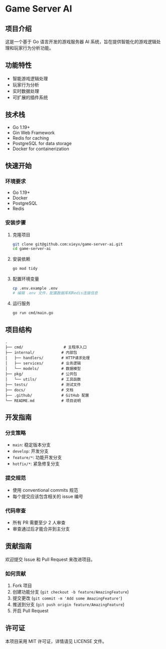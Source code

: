 # Game Server AI

## 项目介绍

这是一个基于 Go 语言开发的游戏服务器 AI 系统，旨在提供智能化的游戏逻辑处理和玩家行为分析功能。

## 功能特性

- 智能游戏逻辑处理
- 玩家行为分析
- 实时数据处理
- 可扩展的插件系统

## 技术栈

- Go 1.19+
- Gin Web Framework
- Redis for caching
- PostgreSQL for data storage
- Docker for containerization

## 快速开始

### 环境要求

- Go 1.19+
- Docker
- PostgreSQL
- Redis

### 安装步骤

1. 克隆项目
   ```bash
   git clone git@github.com:xieyx/game-server-ai.git
   cd game-server-ai
   ```

2. 安装依赖
   ```bash
   go mod tidy
   ```

3. 配置环境变量
   ```bash
   cp .env.example .env
   # 编辑 .env 文件，配置数据库和Redis连接信息
   ```

4. 运行服务
   ```bash
   go run cmd/main.go
   ```

## 项目结构

```
.
├── cmd/                  # 主程序入口
├── internal/            # 内部包
│   ├── handlers/        # HTTP请求处理
│   ├── services/        # 业务逻辑
│   └── models/          # 数据模型
├── pkg/                 # 公共包
│   └── utils/           # 工具函数
├── tests/               # 测试文件
├── docs/                # 文档
├── .github/             # GitHub 配置
└── README.md            # 项目说明
```

## 开发指南

### 分支策略

- `main`: 稳定版本分支
- `develop`: 开发分支
- `feature/*`: 功能开发分支
- `hotfix/*`: 紧急修复分支

### 提交规范

- 使用 conventional commits 规范
- 每个提交应该包含相关的 issue 编号

### 代码审查

- 所有 PR 需要至少 2 人审查
- 审查通过后才能合并到主分支

## 贡献指南

欢迎提交 Issue 和 Pull Request 来改进项目。

### 如何贡献

1. Fork 项目
2. 创建功能分支 (`git checkout -b feature/AmazingFeature`)
3. 提交更改 (`git commit -m 'Add some AmazingFeature'`)
4. 推送到分支 (`git push origin feature/AmazingFeature`)
5. 开启 Pull Request

## 许可证

本项目采用 MIT 许可证，详情请见 LICENSE 文件。
